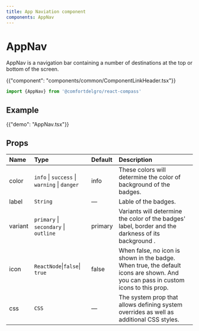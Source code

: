 ```yaml
---
title: App Naviation component
components: AppNav
---
```


# AppNav

<p class="description">AppNav is a navigation bar containing a number of destinations at the top or bottom of the screen.</p>

{{"component": "components/common/ComponentLinkHeader.tsx"}}

```jsx
import {AppNav} from '@comfortdelgro/react-compass'
```

## Example

{{"demo": "AppNav.tsx"}}

## Props

| Name    | Type                                         | Default | Description                                                                                                                       |
| :------ | :------------------------------------------- | :------ | :-------------------------------------------------------------------------------------------------------------------------------- |
| color   | `info` \| `success` \| `warning` \| `danger` | info    | These colors will determine the color of background of the badges.                                                                |
| label   | `String `                                    | —       | Lable of the badges.                                                                                                              |
| variant | `primary` \| `secondary` \| `outline`        | primary | Variants will determine the color of the badges' label, border and the darkness of its background .                               |
| icon    | `ReactNode`\|`false`\| `true`                | false   | When false, no icon is shown in the badge. When true, the default icons are shown. And you can pass in custom icons to this prop. |
| css     | `CSS`                                        | —       | The system prop that allows defining system overrides as well as additional CSS styles.                                           |
